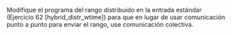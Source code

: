 Modifique el programa del rango distribuido en la entrada estándar (Ejercicio 62 [hybrid_distr_wtime]) para que en lugar de usar comunicación punto a punto para enviar el rango, use comunicación colectiva.
